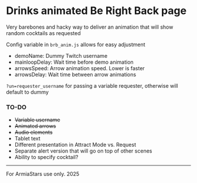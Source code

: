 # Drinks animated Be Right Back page

Very barebones and hacky way to deliver an animation that will show random cocktails as requested

Config variable in `brb_anim.js` allows for easy adjustment
- demoName: Dummy Twitch username
- mainloopDelay: Wait time before demo animation
- arrowsSpeed: Arrow animation speed. Lower is faster
- arrowsDelay: Wait time between arrow animations

`?un=requester_username` for passing a variable requester, otherwise will default to dummy

### TO-DO
- ~~Variable username~~ 
- ~~Animated arrows~~
- ~~Audio elements~~
- Tablet text
- Different presentation in Attract Mode vs. Request
- Separate alert version that will go on top of other scenes
- Ability to specify cocktail?

----

For ArmiaStars use only. 2025

